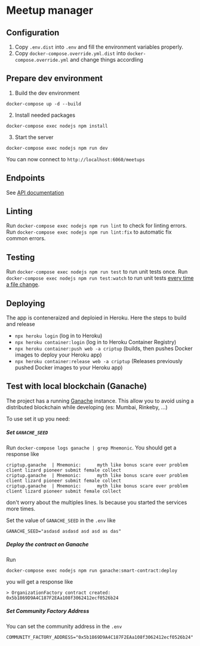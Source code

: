 # Meetup manager

## Configuration

1. Copy `.env.dist` into `.env` and fill the environment variables properly.
1. Copy `docker-compose.override.yml.dist` into `docker-compose.override.yml` and change things accordling

## Prepare dev environment

1. Build the dev environment

```shell
docker-compose up -d --build
```

2. Install needed packages

```shell
docker-compose exec nodejs npm install
```

3. Start the server

```shell
docker-compose exec nodejs npm run dev
```

You can now connect to `http://localhost:6060/meetups`

## Endpoints

See [API documentation](https://occhiodihorusdao.stoplight.io/docs/meetup/dd52083203c7c-community)

## Linting

Run `docker-compose exec nodejs npm run lint` to check for linting errors.
Run `docker-compose exec nodejs npm run lint:fix` to automatic fix common errors.

## Testing

Run `docker-compose exec nodejs npm run test` to run unit tests once.
Run `docker-compose exec nodejs npm run test:watch` to run unit tests [every time a file change](https://jestjs.io/docs/cli#--watch).


## Deploying

The app is conteneraized and deploied in Heroku. Here the steps to build and release

- `npx heroku login` (log in to Heroku)
- `npx heroku container:login` (log in to Heroku Container Registry)
- `npx heroku container:push web -a criptup` (builds, then pushes Docker images to deploy your Heroku app)
- `npx heroku container:release web -a criptup` (Releases previously pushed Docker images to your Heroku app)

## Test with local blockchain (Ganache)

The project has a running [Ganache](https://github.com/trufflesuite/ganache) instance. This allow you to avoid using a distributed blockchain while developing (es: Mumbai, Rinkeby, ...)

To use set it up you need:

##### Set `GANACHE_SEED`

Run `docker-compose logs ganache | grep Mnemonic`. You should get a response like 

```
criptup.ganache  | Mnemonic:      myth like bonus scare over problem client lizard pioneer submit female collect
criptup.ganache  | Mnemonic:      myth like bonus scare over problem client lizard pioneer submit female collect
criptup.ganache  | Mnemonic:      myth like bonus scare over problem client lizard pioneer submit female collect
```

don't worry about the multiples lines. Is because you started the services more times.

Set the value of `GANACHE_SEED` in the `.env` like

```
GANACHE_SEED="asdasd asdasd asd asd as das"
```

##### Deploy the contract on Ganache

Run

```
docker-compose exec nodejs npm run ganache:smart-contract:deploy
```

you will get a response like 

```
> OrganizationFactory contract created:
0x5b1869D9A4C187F2EAa108f3062412ecf0526b24
```

##### Set Community Factory Address

You can set the community address in the `.env`

```
COMMUNITY_FACTORY_ADDRESS="0x5b1869D9A4C187F2EAa108f3062412ecf0526b24"
```

